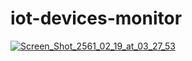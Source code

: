 # iot-devices-monitor

<a href="https://ibb.co/daunJ7"><img src="https://preview.ibb.co/bQS7J7/Screen_Shot_2561_02_19_at_03_27_53.png" alt="Screen_Shot_2561_02_19_at_03_27_53" border="0"></a><br />
